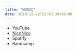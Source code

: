 ```yaml
---
title: "MUSIC"
date: 2010-12-22T22:43:34+09:00
---
```


- YouTube
- [NicoNico](https://nico.ms/sm13097655)
- Spotify
- Bandcamp


